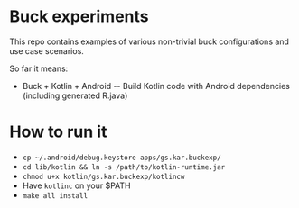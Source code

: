 # Buck experiments

This repo contains examples of various non-trivial buck configurations and use case scenarios.

So far it means:

- Buck + Kotlin + Android
-- Build Kotlin code with Android dependencies (including generated R.java)

# How to run it

- `cp ~/.android/debug.keystore apps/gs.kar.buckexp/`
- `cd lib/kotlin && ln -s /path/to/kotlin-runtime.jar`
- `chmod u+x kotlin/gs.kar.buckexp/kotlincw`
- Have `kotlinc` on your $PATH
- `make all install`
